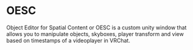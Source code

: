 # OESC
Object Editor for Spatial Content or OESC is a custom unity window that allows you to manipulate objects, skyboxes, player transform and view based on timestamps of a videoplayer in VRChat.
